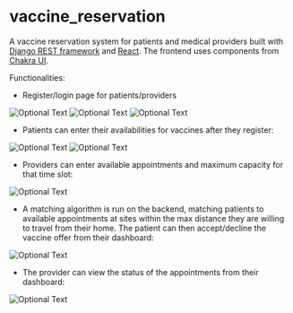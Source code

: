 # vaccine_reservation

A vaccine reservation system for patients and medical providers built with [Django REST framework](https://www.django-rest-framework.org) and [React](https://reactjs.org). The frontend uses components from [Chakra UI](https://chakra-ui.com).

Functionalities:
 - Register/login page for patients/providers

![Optional Text](../master/README_images/patient_register.png)
![Optional Text](../master/README_images/provider_register.png)
![Optional Text](../master/README_images/login.png)

 - Patients can enter their availabilities for vaccines after they register:

![Optional Text](../master/README_images/patient_availabilities.png)
![Optional Text](../master/README_images/patient_availabilities2.png)

- Providers can enter available appointments and maximum capacity for that time slot:

![Optional Text](../master/README_images/provider_availabilities.png)

 - A matching algorithm is run on the backend, matching patients to available appointments at sites within the max distance they are willing to travel from their home. The patient can then accept/decline the vaccine offer from their dashboard:

![Optional Text](../master/README_images/patient_dashboard.png)

 - The provider can view the status of the appointments from their dashboard:

![Optional Text](../master/README_images/provider_dashboard.png)
